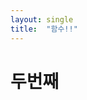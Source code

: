 ```yaml
---
layout: single
title:  "함수!!"
---
```


# 두번째 

# <script>
        //함수의 다양한 정의 방법

        //1. 함수 선언문
        function numbering() {
            i = 0;
            while (i < 10) {
                document.write(i);
                i += 1;
            }
            document.write("<br/>");
        }
        numbering();

        //2. 함수 표현식
        numbering = function() {
            i = 0;
            while (i < 10) {
                document.write(i);
                i += 1;
            }
        }
        numbering();
		
		두개의 차이는
		함수 선언문은 호출을 어디서든 할 수 있다
		함수 표현식은 함수 밑에 호출을 할 수 있다
